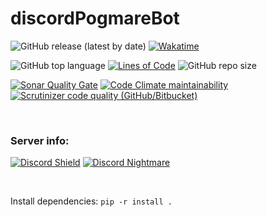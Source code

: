 # discordPogmareBot

![GitHub release (latest by date)](https://img.shields.io/github/v/release/BonHowi/discordPogmareBot)
[![Wakatime](https://wakatime.com/badge/github/BonHowi/discordBot.svg)](https://wakatime.com/projects/discordBot)

![GitHub top language](https://img.shields.io/github/languages/top/BonHowi/discordPogmareBot) 
[![Lines of Code](https://tokei.rs/b1/github/BonHowi/discordPogmareBot?category=code)](https://github.com/BonHowi/discordPogmareBot)
![GitHub repo size](https://img.shields.io/github/repo-size/BonHowi/discordPogmareBot)

[![Sonar Quality Gate](https://img.shields.io/sonar/quality_gate/BonHowi_discordPogmareBot?server=https%3A%2F%2Fsonarcloud.io)](https://sonarcloud.io/dashboard?id=BonHowi_discordPogmareBot)
[![Code Climate maintainability](https://img.shields.io/codeclimate/maintainability/BonHowi/discordPogmareBot)](https://codeclimate.com/github/BonHowi/discordPogmareBot/maintainability)
[![Scrutinizer code quality (GitHub/Bitbucket)](https://img.shields.io/scrutinizer/quality/g/BonHowi/discordPogmareBot)](https://scrutinizer-ci.com/g/BonHowi/discordPogmareBot/reports/)



<br />

### Server info:   
[![Discord Shield](https://discordapp.com/api/guilds/871434324023599155/widget.png?style=shield)](https://discord.gg/Kt35Jtc5nT)
[![Discord Nightmare](https://img.shields.io/badge/Nightmare%20killed-no-red)](https://discord.gg/Kt35Jtc5nT)


<br />

 
Install dependencies:
`pip -r install .`

